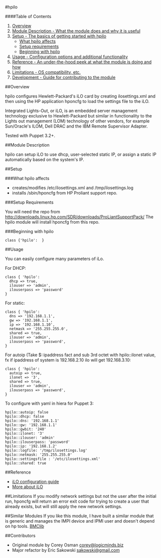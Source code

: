#hpilo

####Table of Contents

1. [Overview](#overview)
2. [Module Description - What the module does and why it is useful](#module-description)
3. [Setup - The basics of getting started with hpilo](#setup)
    * [What hpilo affects](#what-hpilo-affects)
    * [Setup requirements](#setup-requirements)
    * [Beginning with hpilo](#beginning-with-[hpilo])
4. [Usage - Configuration options and additional functionality](#usage)
5. [Reference - An under-the-hood peek at what the module is doing and how](#reference)
5. [Limitations - OS compatibility, etc.](#limitations)
6. [Development - Guide for contributing to the module](#development)

##Overview

hpilo configures Hewlett-Packard's iLO card by creating ilosettings.xml and then using the
HP application hponcfg to load the settings file to the iLO.

Integrated Lights-Out, or iLO, is an embedded server management technology exclusive to 
Hewlett-Packard but similar in functionality to the Lights out management (LOM) technology 
of other vendors, for example Sun/Oracle's ILOM, Dell DRAC and the IBM Remote Supervisor Adapter.

Tested with Puppet 3.2+.

##Module Description

hpilo can setup iLO to use dhcp, user-selected static IP, or assign a static IP automatically 
based on the system's IP.

##Setup

###What hpilo affects

* creates/modifies /etc/ilosettings.xml and /tmp/ilosettings.log
* installs /sbin/hponcfg from HP Proliant support repo.

###Setup Requirements

You will need the repo from http://downloads.linux.hp.com/SDR/downloads/ProLiantSupportPack/
The hpilo module will install hponcfg from this repo.

###Beginning with hpilo

    class {'hpilo':  }

##Usage

You can easily configure many parameters of iLo. 

For DHCP:

    class { 'hpilo': 
      dhcp => true,
      ilouser => 'admin',
      ilouserpass => 'password'
    }

For static:

    class { 'hpilo':
      dns => '192.168.1.1',
      gw => '192.168.1.1',
      ip => '192.168.1.10',
      netmask => '255.255.255.0',
      shared => true,
      ilouser => 'admin',
      ilouserpass => 'password',
    }

For autoip (Take $::ipaddress fact and sub 3rd octet with hpilo::ilonet value,
fx if ipaddress of system is 192.168.2.10 ilo will get 192.168.3.10:

    class { 'hpilo':
      autoip => true,
      ilonet => '3',
      shared => true,
      ilouser => 'admin',
      ilouserpass => 'password',
    }     

To configure with yaml in hiera for Puppet 3:
    
    hpilo::autoip: false
    hpilo::dhcp: false
    hpilo::dns: '192.168.1.1'
    hpilo::gw: '192.168.1.1'
    hpilo::gwbit: '240'
    hpilo::ilonet: '3'
    hpilo::ilouser: 'admin'
    hpilo::ilouserpass: 'password'
    hpilo::ip: '192.168.1.2'
    hpilo::logfile: '/tmp/ilosettings.log'
    hpilo::netmask: '255.255.255.0'
    hpilo::settingsfile : '/etc/ilosettings.xml'
    hpilo::shared: true

##Reference
 * [iLO configuration guide](http://h20000.www2.hp.com/bc/docs/support/SupportManual/c02774508/c02774508.pdf)
 * [More about iLO](http://h20341.www2.hp.com/integrity/w1/en/software/integrity-lights-out.html?jumpid=ex_r11294_us/en/large/tsg/go_integrityilo)

##Limitations
If you modify network settings but not the user after the initial run, hponcfg 
will return an error exit code for trying to create a user that already exists,
but will still apply the new network settings.

##Similar Modules
If you like this module, I have built a similar module that is generic and manages the IMPI device and IPMI user and doesn't depend on hp tools.
[BMClib](https://github.com/logicminds/bmclib)

##Contributors
 * Original module by Corey Osman <corey@logicminds.biz>
 * Major refactor by Eric Sakowski <sakowski@gmail.com>
